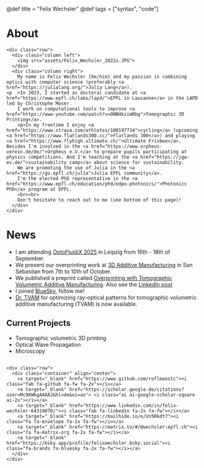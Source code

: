 @def title = "Felix Wechsler"
@def tags = ["syntax", "code"]

# About 


<!-- raw html to allow a responsive row  -->
~~~
<div class="row">
  <div class="column left">
    <img src="assets/Felix_Wechsler_2022s.JPG">
  </div>
  <div class="column right">
    My name is Felix Wechsler (he/him) and my passion is combining optics with computer science (preferably <a href="https://julialang.org/">Julia Lang</a>).
<p  >In 2023, I started as doctoral candidate at <a href="https://www.epfl.ch/labs/lapd/">EPFL in Lausanne</a> in the LAPD led by Christophe Moser.
    I work on computational tools to improve <a href="https://www.youtube.com/watch?v=ONBHkzimRbg">Tomographic 3D Printing</a>.
    <p>In my freetime I enjoy <a href="https://www.strava.com/athletes/100197734">cycling</a> (upcoming <a href="https://www.flatlands300.cc/">Flatlands 300</a>) and playing <a href="https://www.flyhigh.ultimate.ch/">Ultimate Frisbee</a>. Besides I'm involved in the <a href="https://www.orpheus-verein.de/de/">Orpheus e.V.</a> to prepare pupils participating at physics competitions. And I'm teaching at the <a href="https://jgw-ev.de/">sustainability camp</a> about science for sustainability.
    We are promoting the use of Julia in the <a href="https://go.epfl.ch/julia">Julia EPFL community</a>.
    I'm the elected PhD representative in the <a href="https://www.epfl.ch/education/phd/edpo-photonics/">Photonics PhD</a> program at EPFL.
    <br><br>
    Don't hesitate to reach out to me (see bottom of this page)! 
  </div>
</div>
~~~


# News
* I am attending [OptoFluidiX 2025](https://home.uni-leipzig.de/~physik/sites/optofluidix2025/wp-content/uploads/sites/13/2025/09/List-of-Posters.pdf) in Leipzig from 16th - 18th of September.
* We present our overprinting work at [3D Additive Manufacturing](https://3dam-conference.com/wp-content/uploads/2025/09/3Dam2025_PROGRAM.pdf)  in San Sebastian from 7th to 10th of October.
* We published a preprint called [Overprinting with Tomographic Volumetric Additive Manufacturing](https://arxiv.org/abs/2507.13842). Also see the [LinkedIn post](https://www.linkedin.com/posts/felix-wechsler_3dprinting-optics-mitsuba-activity-7352971453316665345-24-8?utm_source=share&utm_medium=member_desktop&rcm=ACoAAA756JMBrITExbZ2L3rXb4EeHtFzhscC78c)
* I joined [BlueSky](https://bsky.app/profile/felixwechsler.bsky.social), follow me!
* [Dr. TVAM](https://github.com/rgl-epfl/drtvam) for optimizing ray-optical patterns for tomographic volumetric additive manufacturing (TVAM) is now available. 

## Current Projects 
* Tomographic volumetric 3D printing
* Optical Wave Propagation
* Microscopy 

##
~~~
<div class="row">
  <div class="container" align="center">
    <a target="_blank" href="https://www.github.com/roflmaostc"><i class="fab fa-github fa-fw fa-2x"></i></a>
    <a target="_blank" href="https://scholar.google.de/citations?user=Mc9KWkgAAAAJ&hl=de&oi=ao"> <i class="ai ai-google-scholar-square ai-2x"></i></a>
    <a target="_blank" href="https://www.linkedin.com/in/felix-wechsler-64319070/"><i class="fab fa-linkedin fa-2x fa-fw"></i></a>
    <a target="_blank" href="https://mailhide.io/e/Un5Rkdt7"><i class="fa fa-envelope fa-2x fa-fw"></i></a>
    <a target="_blank" href="https://matrix.to/#/@wechsler:epfl.ch"><i class="fa fa-matrix-org fa-2x fa-fw"></i></a>
    <a target="_blank" href="https://bsky.app/profile/felixwechsler.bsky.social"><i class="fa-brands fa-bluesky fa-2x fa-fw"></i></a>
  </div> 
</div>
~~~
